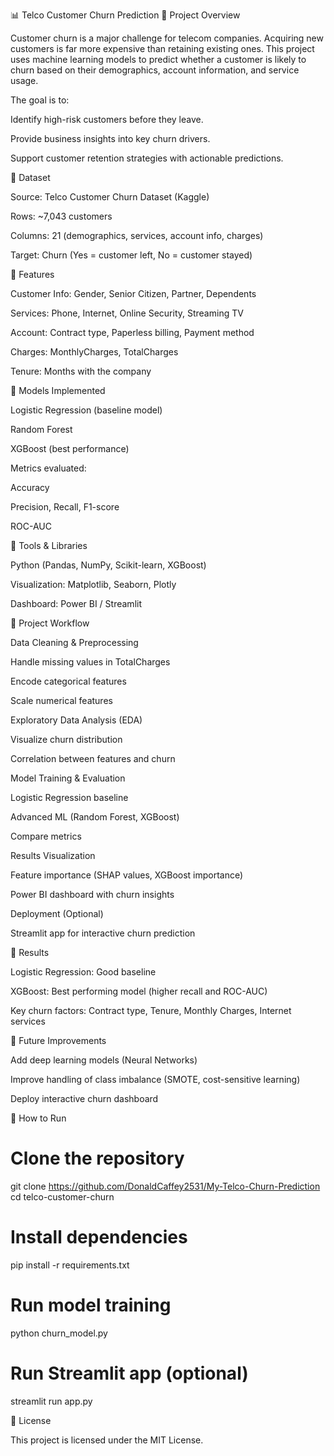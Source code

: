 📊 Telco Customer Churn Prediction
🔹 Project Overview

Customer churn is a major challenge for telecom companies. Acquiring new customers is far more expensive than retaining existing ones. This project uses machine learning models to predict whether a customer is likely to churn based on their demographics, account information, and service usage.

The goal is to:

Identify high-risk customers before they leave.

Provide business insights into key churn drivers.

Support customer retention strategies with actionable predictions.

🔹 Dataset

Source: Telco Customer Churn Dataset (Kaggle)

Rows: ~7,043 customers

Columns: 21 (demographics, services, account info, charges)

Target: Churn (Yes = customer left, No = customer stayed)

🔹 Features

Customer Info: Gender, Senior Citizen, Partner, Dependents

Services: Phone, Internet, Online Security, Streaming TV

Account: Contract type, Paperless billing, Payment method

Charges: MonthlyCharges, TotalCharges

Tenure: Months with the company

🔹 Models Implemented

Logistic Regression (baseline model)

Random Forest

XGBoost (best performance)

Metrics evaluated:

Accuracy

Precision, Recall, F1-score

ROC-AUC

🔹 Tools & Libraries

Python (Pandas, NumPy, Scikit-learn, XGBoost)

Visualization: Matplotlib, Seaborn, Plotly

Dashboard: Power BI / Streamlit

🔹 Project Workflow

Data Cleaning & Preprocessing

Handle missing values in TotalCharges

Encode categorical features

Scale numerical features

Exploratory Data Analysis (EDA)

Visualize churn distribution

Correlation between features and churn

Model Training & Evaluation

Logistic Regression baseline

Advanced ML (Random Forest, XGBoost)

Compare metrics

Results Visualization

Feature importance (SHAP values, XGBoost importance)

Power BI dashboard with churn insights

Deployment (Optional)

Streamlit app for interactive churn prediction

🔹 Results

Logistic Regression: Good baseline

XGBoost: Best performing model (higher recall and ROC-AUC)

Key churn factors: Contract type, Tenure, Monthly Charges, Internet services

🔹 Future Improvements

Add deep learning models (Neural Networks)

Improve handling of class imbalance (SMOTE, cost-sensitive learning)

Deploy interactive churn dashboard

🔹 How to Run
# Clone the repository
git clone https://github.com/DonaldCaffey2531/My-Telco-Churn-Prediction
cd telco-customer-churn

# Install dependencies
pip install -r requirements.txt

# Run model training
python churn_model.py

# Run Streamlit app (optional)
streamlit run app.py

🔹 License

This project is licensed under the MIT License.
